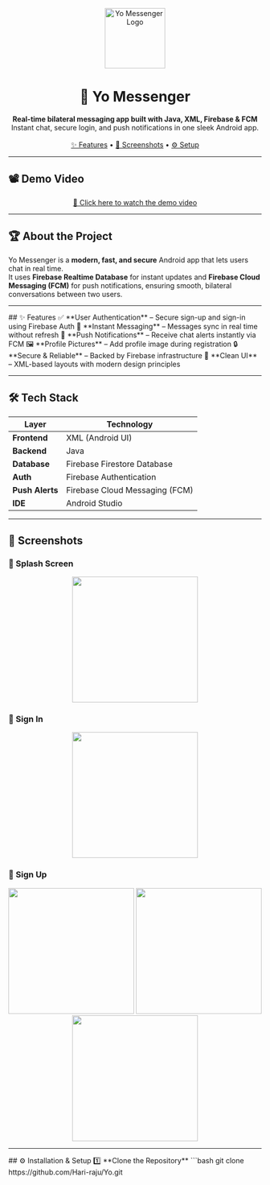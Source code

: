 <!-- PROJECT LOGO -->
<p align="center">
  <img src="https://github.com/Hari-raju/Messengar/assets/134076119/82c4c9d1-4df8-4c7c-b4f8-f9aae044f32d" alt="Yo Messenger Logo" width="120">
</p>

<h1 align="center">📱 Yo Messenger</h1>

<p align="center">
  <b>Real-time bilateral messaging app built with Java, XML, Firebase & FCM</b><br>
  Instant chat, secure login, and push notifications in one sleek Android app.  
  <br><br>
  <a href="#features">✨ Features</a> •
  <a href="#screenshots">📸 Screenshots</a> •
  <a href="#installation--setup">⚙️ Setup</a>
</p>

---

## 📽 Demo Video
<p align="center">
  <a href="https://github.com/user-attachments/assets/75396163-4c92-4f04-92c8-b1be41ae8979">
    🎥 Click here to watch the demo video
  </a>
</p>

---

## 🏆 About the Project
Yo Messenger is a **modern, fast, and secure** Android app that lets users chat in real time.  
It uses **Firebase Realtime Database** for instant updates and **Firebase Cloud Messaging (FCM)** for push notifications, ensuring smooth, bilateral conversations between two users.

---

<div id="features">
  ## ✨ Features
✅ **User Authentication** – Secure sign-up and sign-in using Firebase Auth  
💬 **Instant Messaging** – Messages sync in real time without refresh  
🔔 **Push Notifications** – Receive chat alerts instantly via FCM  
🖼️ **Profile Pictures** – Add profile image during registration  
🔒 **Secure & Reliable** – Backed by Firebase infrastructure  
🎨 **Clean UI** – XML-based layouts with modern design principles  

---
</div>

## 🛠 Tech Stack
| Layer          | Technology |
|----------------|------------|
| **Frontend**   | XML (Android UI) |
| **Backend**    | Java |
| **Database**   | Firebase Firestore Database |
| **Auth**       | Firebase Authentication |
| **Push Alerts**| Firebase Cloud Messaging (FCM) |
| **IDE**        | Android Studio |

---

<div id="screenshots">
  
## 📸 Screenshots
### 🚀 Splash Screen
<p align="center">
  <img src="https://github.com/Hari-raju/Messengar/assets/134076119/82c4c9d1-4df8-4c7c-b4f8-f9aae044f32d" width="250">
</p>

### 🔑 Sign In
<p align="center">
  <img src="https://github.com/Hari-raju/Messengar/assets/134076119/cd6bf957-0146-4cf5-9e7c-1340642671e8" width="250">
</p>

### 📝 Sign Up  
<p align="center">
  <img src="https://github.com/Hari-raju/Messengar/assets/134076119/da02303f-789a-42c9-a268-4efb620ca588" width="250">  
  <img src="https://github.com/Hari-raju/Messengar/assets/134076119/946f2bf9-19d9-47e3-a812-7ddcf1939375" width="250">  
  <img src="https://github.com/Hari-raju/Messengar/assets/134076119/a37abde1-0db0-4949-bea9-e7d0f1a2171f" width="250">
</p>

---
</div>
<div id="installation--setup">
  ## ⚙️ Installation & Setup
1️⃣ **Clone the Repository**
```bash
git clone https://github.com/Hari-raju/Yo.git
</div>
